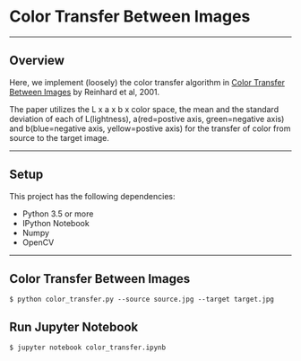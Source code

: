 # Color Transfer Between Images

----------

## Overview

Here, we implement (loosely) the color transfer algorithm in [Color Transfer Between Images](https://www.researchgate.net/publication/220518215_Color_Transfer_between_Images) by Reinhard et al, 2001.

The paper utilizes the L x a x b x color space, the mean and the standard deviation of each of L(lightness), a(red=postive axis, green=negative axis) and b(blue=negative axis, yellow=postive axis) for the transfer of color from source to the target image.

----------

## Setup

This project has the following dependencies:

- Python 3.5 or more
- IPython Notebook
- Numpy
- OpenCV

----------

## Color Transfer Between Images

```
$ python color_transfer.py --source source.jpg --target target.jpg
```
## Run Jupyter Notebook

```
$ jupyter notebook color_transfer.ipynb
```


